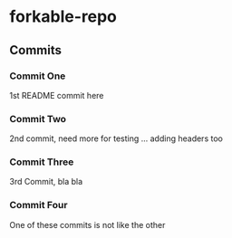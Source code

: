 # forkable-repo

## Commits

### Commit One

1st README commit here

### Commit Two

2nd commit, need more for testing ... adding headers too

### Commit Three

3rd Commit, bla bla

### Commit Four

One of these commits is not like the other
